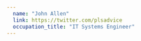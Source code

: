 ```yaml
---
  name: "John Allen"
  link: https://twitter.com/plsadvice
  occupation_title: "IT Systems Engineer"
---
```

